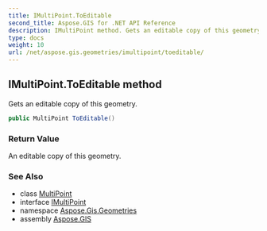 ```yaml
---
title: IMultiPoint.ToEditable
second_title: Aspose.GIS for .NET API Reference
description: IMultiPoint method. Gets an editable copy of this geometry.
type: docs
weight: 10
url: /net/aspose.gis.geometries/imultipoint/toeditable/
---
```

## IMultiPoint.ToEditable method

Gets an editable copy of this geometry.

```csharp
public MultiPoint ToEditable()
```

### Return Value

An editable copy of this geometry.

### See Also

* class [MultiPoint](../../multipoint/)
* interface [IMultiPoint](../)
* namespace [Aspose.Gis.Geometries](../../imultipoint/)
* assembly [Aspose.GIS](../../../)


